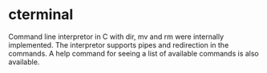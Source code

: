 # cterminal
Command line interpretor in C with dir, mv and rm were internally implemented.
The interpretor supports pipes and redirection in the commands.
A help command for seeing a list of available commands is also available.

